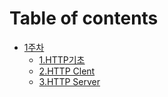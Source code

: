 # Table of contents

* [1주차](week01/README.md)
    * [1.HTTP기초](week01/01.HTTP의_이해.md)
    * [2.HTTP Clent](week01/02.HTTP_Client.md)
    * [3.HTTP Server](week01/03.HTTP_Server.md)